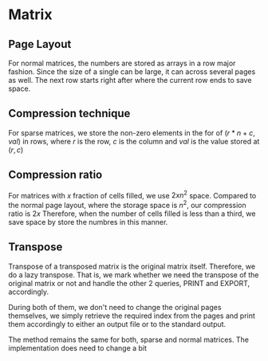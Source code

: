 # Matrix

## Page Layout
For normal matrices, the numbers are stored as arrays in a row major fashion.
Since the size of a single can be large, it can across several pages as well.
The next row starts right after where the current row ends to save space.

## Compression technique
For sparse matrices, we store the non-zero elements in the for of $(r * n + c, val)$ in rows, where $r$ is the row, $c$ is the column and $val$ is the value stored at $(r, c)$

## Compression ratio
For matrices with $x$ fraction of cells filled, we use $2xn^2$ space. Compared to the normal page layout, where the storage space is $n^2$, our compression ratio is $2x$ 
Therefore, when the number of cells filled is less than a third, we save space by store the numbres in this manner.

## Transpose 
Transpose of a transposed matrix is the original matrix itself. Therefore, we do a lazy transpose. That is, we mark whether we need the transpose of the original matrix or not and handle the other 2 queries, PRINT and EXPORT, accordingly.

During both of them, we don't need to change the original pages themselves, we simply retrieve the required index from the pages and print them accordingly to either an output file or to the standard output.

The method remains the same for both, sparse and normal matrices. The implementation does need to change a bit